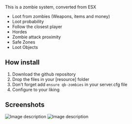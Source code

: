This is a zombie system, converted from ESX
* Loot from zombies (Weapons, items and money)
* Loot probability
* Follow the closest player
* Hordes
* Zombie attack proximity
* Safe Zones
* Loot Objects

## How install
1. Download the github repository
2. Drop the files in your [resource] folder
3. Don't forget add `ensure qb-zombies` in your server.cfg file
4. Configure to your liking

## Screenshots
![Image description](https://cdn.discordapp.com/attachments/688425426015879308/966996245023449128/Screenshot_2022-04-22_023415.png)
![Image description](https://cdn.discordapp.com/attachments/688425426015879308/966996485654855680/unknown.png)
